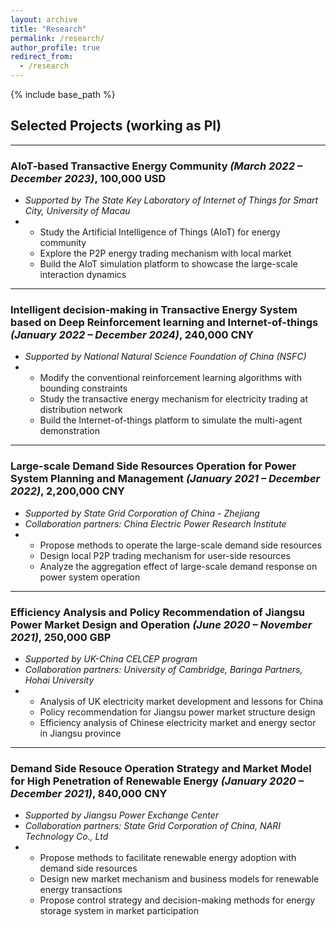 ```yaml
---
layout: archive
title: "Research"
permalink: /research/
author_profile: true
redirect_from:
  - /research
---
```


{% include base_path %}

Selected Projects (working as PI)
------

------
### **AIoT-based Transactive Energy Community** *(March 2022 – December 2023)*, 100,000 USD
- *Supported by The State Key Laboratory of Internet of Things for Smart City, University of Macau*
- - Study the Artificial Intelligence of Things (AIoT) for energy community
  - Explore the P2P energy trading mechanism with local market
  - Build the AIoT simulation platform to showcase the large-scale interaction dynamics
  

------
### **Intelligent decision-making in Transactive Energy System based on Deep Reinforcement learning and Internet-of-things** *(January 2022 – December 2024)*, 240,000 CNY
- *Supported by National Natural Science Foundation of China (NSFC)*
- - Modify the conventional reinforcement learning algorithms with bounding constraints
  - Study the transactive energy mechanism for electricity trading at distribution network
  - Build the Internet-of-things platform to simulate the multi-agent demonstration

------
### **Large-scale Demand Side Resources Operation for Power System Planning and Management** *(January 2021 – December 2022)*, 2,200,000 CNY

- *Supported by State Grid Corporation of China - Zhejiang* 
- *Collaboration partners: China Electric Power Research Institute*
- - Propose methods to operate the large-scale demand side resources
  - Design local P2P trading mechanism for user-side resources 
  - Analyze the aggregation effect of large-scale demand response on power system operation 

------
### **Efficiency Analysis and Policy Recommendation of Jiangsu Power Market Design and Operation** *(June 2020 – November 2021)*, 250,000 GBP

- *Supported by UK-China CELCEP program*  
- *Collaboration partners: University of Cambridge, Baringa Partners, Hohai University*
- - Analysis of UK electricity market development and lessons for China
  - Policy recommendation for Jiangsu power market structure design
  - Efficiency analysis of Chinese electricity market and energy sector in Jiangsu province 
  
------
### **Demand Side Resouce Operation Strategy and Market Model for High Penetration of Renewable Energy** *(January 2020 – December 2021)*, 840,000 CNY

- *Supported by Jiangsu Power Exchange Center* 
- *Collaboration partners: State Grid Corporation of China, NARI Technology Co., Ltd*
- - Propose methods to facilitate renewable energy adoption with demand side resources
  - Design new market mechanism and business models for renewable energy transactions 
  - Propose control strategy and decision-making methods for energy storage system in market participation 
  






  

